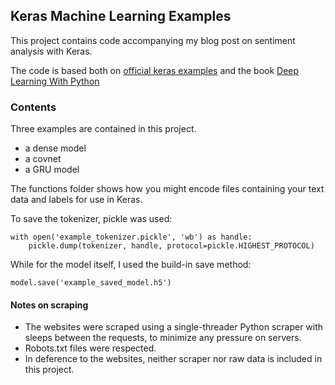 ## Keras Machine Learning Examples

This project contains code accompanying my blog post on sentiment analysis with Keras. 

The code is based both on [official keras examples][1] and the book [Deep Learning With Python][2]

[1]: https://github.com/keras-team/keras/tree/master/examples
[2]: https://www.amazon.com/Deep-Learning-Python-Francois-Chollet/dp/1617294438

### Contents

Three examples are contained in this project.

- a dense model
- a covnet
- a GRU model

The functions folder shows how you might encode files containing your text data and labels for use in
Keras.

To save the tokenizer, pickle was used:

```
with open('example_tokenizer.pickle', 'wb') as handle:
    pickle.dump(tokenizer, handle, protocol=pickle.HIGHEST_PROTOCOL)
```

While for the model itself, I used the build-in save method:

`model.save('example_saved_model.h5')`

#### Notes on scraping

- The websites were scraped using a single-threader Python scraper with sleeps between the requests, 
to minimize any pressure on servers.
- Robots.txt files were respected.
- In deference to the websites, neither scraper nor raw data is included in this project.
